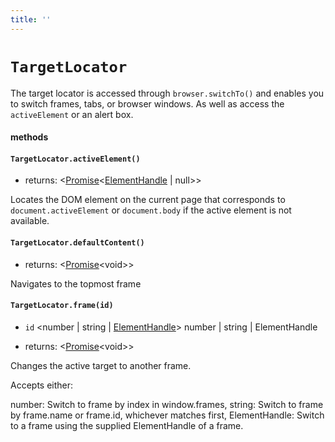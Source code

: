 ```yaml
---
title: ''
---
```


# `TargetLocator`

The target locator is accessed through `browser.switchTo()` and enables you to switch frames, tabs, or browser windows. As well as access the `activeElement` or an alert box.

#### methods

#### `TargetLocator.activeElement()`

- returns: &lt;[Promise]&lt;[ElementHandle] | null&gt;&gt;

Locates the DOM element on the current page that corresponds to
`document.activeElement` or `document.body` if the active element is not
available.

#### `TargetLocator.defaultContent()`

- returns: &lt;[Promise]&lt;void&gt;&gt;

Navigates to the topmost frame

#### `TargetLocator.frame(id)`

- `id` &lt;number | string | [ElementHandle]&gt; number | string | ElementHandle

- returns: &lt;[Promise]&lt;void&gt;&gt;

Changes the active target to another frame.

Accepts either:

number: Switch to frame by index in window.frames,
string: Switch to frame by frame.name or frame.id, whichever matches first,
ElementHandle: Switch to a frame using the supplied ElementHandle of a frame.

[promise]: https://developer.mozilla.org/en-US/docs/Web/JavaScript/Reference/Global_Objects/Promise
[elementhandle]: ../../api/ElementHandle.md#elementhandle
